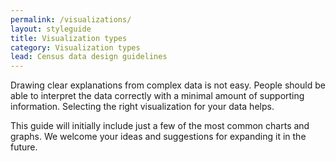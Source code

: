 ```yaml
---
permalink: /visualizations/
layout: styleguide
title: Visualization types
category: Visualization types
lead: Census data design guidelines
---
```


Drawing clear explanations from complex data is not easy. People should be able to interpret the data correctly with a minimal amount of supporting information. Selecting the right visualization for your data helps.

This guide will initially include just a few of the most common charts and graphs. We welcome your ideas and suggestions for expanding it in the future.

